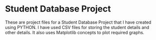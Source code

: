 # Student Database Project 
These are project files for a Student Database Project that I have created using PYTHON. I have used CSV files for storing the student details and other details. 
It also uses Matplotlib concepts to plot required graphs.
